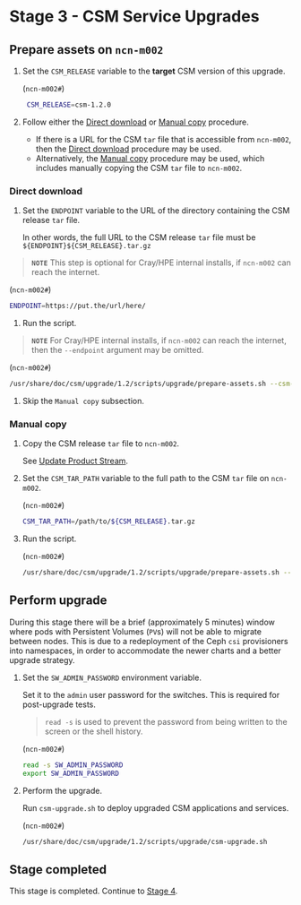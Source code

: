 # Stage 3 - CSM Service Upgrades

## Prepare assets on `ncn-m002`

1. Set the `CSM_RELEASE` variable to the **target** CSM version of this upgrade.

   (`ncn-m002#`)
   ```bash
    CSM_RELEASE=csm-1.2.0
   ```

1. Follow either the [Direct download](#direct-download) or [Manual copy](#manual-copy) procedure.

   - If there is a URL for the CSM `tar` file that is accessible from `ncn-m002`, then the [Direct download](#direct-download) procedure may be used.
   - Alternatively, the [Manual copy](#manual-copy) procedure may be used, which includes manually copying the CSM `tar` file to `ncn-m002`.

<a name="direct-download">

### Direct download

1. Set the `ENDPOINT` variable to the URL of the directory containing the CSM release `tar` file.

   In other words, the full URL to the CSM release `tar` file must be `${ENDPOINT}${CSM_RELEASE}.tar.gz`

  > **`NOTE`** This step is optional for Cray/HPE internal installs, if `ncn-m002` can reach the internet.

   (`ncn-m002#`)
   ```bash
   ENDPOINT=https://put.the/url/here/
   ```

1. Run the script.

  > **`NOTE`** For Cray/HPE internal installs, if `ncn-m002` can reach the internet, then the `--endpoint` argument may be omitted.

   (`ncn-m002#`)
   ```bash
   /usr/share/doc/csm/upgrade/1.2/scripts/upgrade/prepare-assets.sh --csm-version ${CSM_RELEASE} --endpoint "${ENDPOINT}"
   ```

1. Skip the `Manual copy` subsection.

<a name="manual-copy">

### Manual copy

1. Copy the CSM release `tar` file to `ncn-m002`.

   See [Update Product Stream](../../update_product_stream/README.md).

1. Set the `CSM_TAR_PATH` variable to the full path to the CSM `tar` file on `ncn-m002`.

   (`ncn-m002#`)
   ```bash
   CSM_TAR_PATH=/path/to/${CSM_RELEASE}.tar.gz
   ```

1. Run the script.

   (`ncn-m002#`)
   ```bash
   /usr/share/doc/csm/upgrade/1.2/scripts/upgrade/prepare-assets.sh --csm-version ${CSM_RELEASE} --tarball-file "${CSM_TAR_PATH}"
   ```

## Perform upgrade

During this stage there will be a brief (approximately 5 minutes) window where pods with Persistent Volumes (`PV`s) will not be able to migrate between nodes.
This is due to a redeployment of the Ceph `csi` provisioners into namespaces, in order to accommodate the newer charts and a better upgrade strategy.

1. Set the `SW_ADMIN_PASSWORD` environment variable.

   Set it to the `admin` user password for the switches. This is required for post-upgrade tests.

   > `read -s` is used to prevent the password from being written to the screen or the shell history.

   (`ncn-m002#`)
   ```bash
   read -s SW_ADMIN_PASSWORD
   export SW_ADMIN_PASSWORD
   ```

1. Perform the upgrade.

   Run `csm-upgrade.sh` to deploy upgraded CSM applications and services.

   (`ncn-m002#`)
   ```bash
   /usr/share/doc/csm/upgrade/1.2/scripts/upgrade/csm-upgrade.sh
   ```

## Stage completed

This stage is completed. Continue to [Stage 4](Stage_4.md).
